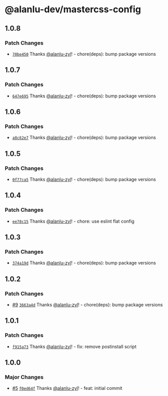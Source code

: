 # @alanlu-dev/mastercss-config

## 1.0.8

### Patch Changes

- [`70be450`](https://github.com/alanlu-dev/web-kit/commit/70be45030756b71582fee4f2dad86134167ac942) Thanks [@alanlu-zyl](https://github.com/alanlu-zyl)! - chore(deps): bump package versions

## 1.0.7

### Patch Changes

- [`647e695`](https://github.com/alanlu-dev/web-kit/commit/647e69551f872fd31ab605816291e84cd9a8fa23) Thanks [@alanlu-zyl](https://github.com/alanlu-zyl)! - chore(deps): bump package versions

## 1.0.6

### Patch Changes

- [`a8c62e7`](https://github.com/alanlu-dev/web-kit/commit/a8c62e710a8a545cff0528acdcf1da1c92877e2c) Thanks [@alanlu-zyl](https://github.com/alanlu-zyl)! - chore(deps): bump package versions

## 1.0.5

### Patch Changes

- [`0f77ca5`](https://github.com/alanlu-dev/web-kit/commit/0f77ca51a303e802c533d17032f77668baaee477) Thanks [@alanlu-zyl](https://github.com/alanlu-zyl)! - chore(deps): bump package versions

## 1.0.4

### Patch Changes

- [`ee78c15`](https://github.com/alanlu-dev/web-kit/commit/ee78c1513de2aeb2058ffe01adb3d3109a321af5) Thanks [@alanlu-zyl](https://github.com/alanlu-zyl)! - chore: use eslint flat config

## 1.0.3

### Patch Changes

- [`374a19d`](https://github.com/alanlu-dev/web-kit/commit/374a19d97b51ad7011016835e78191828c3d49e8) Thanks [@alanlu-zyl](https://github.com/alanlu-zyl)! - chore(deps): bump package versions

## 1.0.2

### Patch Changes

- [#9](https://github.com/alanlu-dev/web-kit/pull/9) [`3663a4d`](https://github.com/alanlu-dev/web-kit/commit/3663a4d77ed642cadb88738a9befd352a41cf3c4) Thanks [@alanlu-zyl](https://github.com/alanlu-zyl)! - chore(deps): bump package versions

## 1.0.1

### Patch Changes

- [`f915a73`](https://github.com/alanlu-dev/web-kit/commit/f915a73f32c6f97e19764c62759fd54babda1e9a) Thanks [@alanlu-zyl](https://github.com/alanlu-zyl)! - fix: remove postinstall script

## 1.0.0

### Major Changes

- [#5](https://github.com/alanlu-dev/web-kit/pull/5) [`f0ed64f`](https://github.com/alanlu-dev/web-kit/commit/f0ed64fd16deea28b169a41a499a866cf2be9004) Thanks [@alanlu-zyl](https://github.com/alanlu-zyl)! - feat: initial commit
